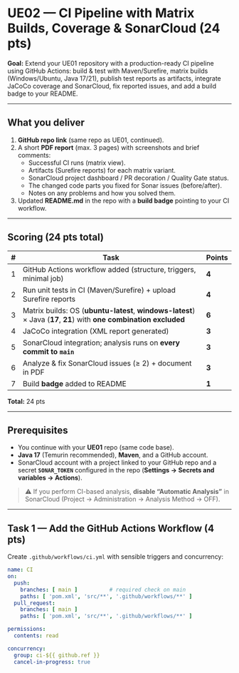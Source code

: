 # UE02 — CI Pipeline with Matrix Builds, Coverage & SonarCloud (24 pts)

**Goal:** Extend your UE01 repository with a production-ready CI pipeline using GitHub Actions: build & test with Maven/Surefire, matrix builds (Windows/Ubuntu, Java 17/21), publish test reports as artifacts, integrate JaCoCo coverage and SonarCloud, fix reported issues, and add a build badge to your README.

---

## What you deliver
1. **GitHub repo link** (same repo as UE01, continued).
2. A short **PDF report** (max. 3 pages) with screenshots and brief comments:
   - Successful CI runs (matrix view).
   - Artifacts (Surefire reports) for each matrix variant.
   - SonarCloud project dashboard / PR decoration / Quality Gate status.
   - The changed code parts you fixed for Sonar issues (before/after).
   - Notes on any problems and how you solved them.
3. Updated **README.md** in the repo with a **build badge** pointing to your CI workflow.

---

## Scoring (24 pts total)

| # | Task | Points |
|---|------|--------|
| 1 | GitHub Actions workflow added (structure, triggers, minimal job) | **4** |
| 2 | Run unit tests in CI (Maven/Surefire) + upload Surefire reports | **4** |
| 3 | Matrix builds: OS (**ubuntu-latest**, **windows-latest**) × Java (**17**, **21**) with **one combination excluded** | **6** |
| 4 | JaCoCo integration (XML report generated) | **3** |
| 5 | SonarCloud integration; analysis runs on **every commit to `main`** | **3** |
| 6 | Analyze & fix SonarCloud issues (≥ 2) + document in PDF | **3** |
| 7 | Build **badge** added to README | **1** |

**Total:** 24 pts

---

## Prerequisites
- You continue with your **UE01** repo (same code base).
- **Java 17** (Temurin recommended), **Maven**, and a GitHub account.
- SonarCloud account with a project linked to your GitHub repo and a secret **`SONAR_TOKEN`** configured in the repo (**Settings → Secrets and variables → Actions**).

> ⚠️ If you perform CI-based analysis, **disable “Automatic Analysis”** in SonarCloud (Project → Administration → Analysis Method → OFF).

---

## Task 1 — Add the GitHub Actions Workflow (4 pts)

Create `.github/workflows/ci.yml` with sensible triggers and concurrency:

```yaml
name: CI
on:
  push:
    branches: [ main ]          # required check on main
    paths: [ 'pom.xml', 'src/**', '.github/workflows/**' ]
  pull_request:
    branches: [ main ]
    paths: [ 'pom.xml', 'src/**', '.github/workflows/**' ]

permissions:
  contents: read

concurrency:
  group: ci-${{ github.ref }}
  cancel-in-progress: true
